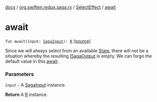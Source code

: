 [docs](../../index.md) / [org.swiften.redux.saga.rx](../index.md) / [SelectEffect](index.md) / [await](./await.md)

# await

`fun await(input: `[`SagaInput`](../../org.swiften.redux.saga.common/-saga-input/index.md)`): `[`R`](index.md#R) [(source)](https://github.com/protoman92/KotlinRedux/tree/master/common/common-rx-saga/src/main/kotlin/org/swiften/redux/saga/rx/SelectEffect.kt#L37)

Since we will always select from an available [State](index.md#State), there will not be a situation whereby
the resulting [ISagaOutput](../../org.swiften.redux.saga.common/-i-saga-output/index.md) is empty. We can forgo the default value in this [await](./await.md).

### Parameters

`input` - A [SagaInput](../../org.swiften.redux.saga.common/-saga-input/index.md) instance.

**Return**
A [R](index.md#R) instance.

